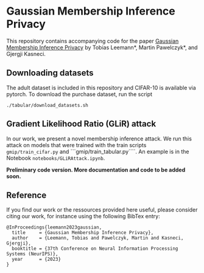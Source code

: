 # Gaussian Membership Inference Privacy

This repository contains accompanying code for the paper [Gaussian Membership Inference Privacy](https://openreview.net/forum?id=2NUFe4TZMS) by Tobias Leemann*, Martin Pawelczyk*, and Gjergji Kasneci.

## Downloading datasets
The adult dataset is included in this repository and CIFAR-10 is available via pytorch. To download the purchase dataset, run the script
```
./tabular/download_datasets.sh
```

## Gradient Likelihood Ratio (GLiR) attack

In our work, we present a novel membership inference attack. We run this attack on models that were trained with the train scripts ```gmip/train_cifar.py``` and ```gmip/train_tabular.py````. An example is in the Notebook ``notebooks/GLiRAttack.ipynb``.

**Preliminary code version. More documentation and code to be added soon.**


## Reference
If you find our work or the ressources provided here useful, please consider citing our work, for instance using the following BibTex entry:

```
@InProceedings{leemann2023gaussian,
  title     = {Gaussian Membership Inference Privacy},
  author    = {Leemann, Tobias and Pawelczyk, Martin and Kasneci, Gjergji},
  booktitle = {37th Conference on Neural Information Processing Systems (NeurIPS)},
  year      = {2023}
}
```
